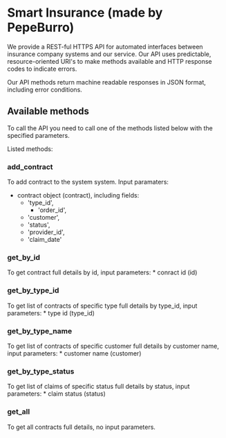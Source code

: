 # Smart Insurance (made by PepeBurro)

We provide a REST-ful HTTPS API for automated interfaces between insurance company systems and our service. Our API uses predictable, resource-oriented URI's to make methods available and HTTP response codes to indicate errors.

Our API methods return machine readable responses in JSON format, including error conditions.

## Available methods

To call the API you need to call one of the methods listed below with the specified parameters. 

Listed methods:

### add_contract

To add contract to the system system. Input paramaters:
* contract object (contract), including fields: 
	* 'type_id',
        * 'order_id',
	* 'customer',
	* 'status',
	* 'provider_id',
	* 'claim_date'

### get_by_id

To get contract full details by id, input parameters:
    * conract id (id)
    
### get_by_type_id

To get list of contracts of specific type full details by type_id, input parameters:
    * type id (type_id)

### get_by_type_name

To get list of contracts of specific customer full details by customer name, input parameters:
    * customer name (customer)

### get_by_type_status

To get list of claims of specific status full details by status, input parameters:
    * claim status (status)
    
### get_all

To get all contracts full details, no input parameters.
